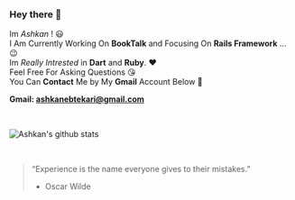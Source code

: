 ### Hey there 👋

Im *Ashkan* ! :smiley: <br>
I Am Currently Working On **BookTalk** and Focusing On **Rails Framework** ... :wink: <br>
Im *Really Intrested* in **Dart** and **Ruby**. :heart: <br>
Feel Free For Asking Questions :kissing_heart: <br>
You Can **Contact** Me by My **Gmail** Account Below :facepunch: <br>

**Gmail: ashkanebtekari@gmail.com**

<br>

![Ashkan's github stats](https://github-readme-stats.vercel.app/api?username=Chamepp&show_icons=true&theme=default)

<br>

> “Experience is the name everyone gives to their mistakes.”
> -  Oscar Wilde

<br>
